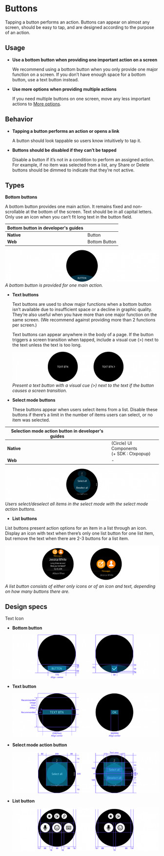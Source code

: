 # Buttons

Tapping a button performs an action. Buttons can appear on almost any screen, should be easy to tap, and are designed according to the purpose of an action.

## Usage

-   **Use a bottom button when providing one important action on a screen**

    We recommend using a bottom button when you only provide one major function on a screen. If you don’t have enough space for a bottom button, use a text button instead.

-   **Use more options when providing multiple actions**

    If you need multiple buttons on one screen, move any less important actions to [More options](../patterns/more-options.md).

## Behavior

-   **Tapping a button performs an action or opens a link**

    A button should look tappable so users know intuitively to tap it.

-   **Buttons should be disabled if they can’t be tapped**

    Disable a button if it’s not in a condition to perform an assigned action. For example, if no item was selected from a list, any Share or Delete buttons should be dimmed to indicate that they’re not active.

## Types

**Bottom buttons**

  A bottom button provides one main action. It remains fixed and non-scrollable at the bottom of the screen. Text should be in all capital letters. Only use an icon when you can’t fit long text in the button field.

|**Bottom button** in developer's guides|          |
|----------------|----------------|
|  **Native**|    Button|
|    **Web**|  Bottom Button|

  ![](media/ui_components_10.5.3_1-850x174.png)  
    *A bottom button is provided for one main action.*

-   **Text buttons**

    Text buttons are used to show major functions when a bottom button isn’t available due to insufficient space or a decline in graphic quality. They’re also useful when you have more than one major function on the same screen. (We recommend against providing more than 2 functions per screen.)

    Text buttons can appear anywhere in the body of a page. If the button triggers a screen transition when tapped, include a visual cue (>) next to the text unless the text is too long.

    ![](media/ui_components_10.5.3_2-850x174.png)  
    *Present a text button with a visual cue (>) next to the text if the button causes a screen transition.*

-   **Select mode buttons**

    These buttons appear when users select items from a list. Disable these buttons if there’s a limit in the number of items users can select, or no item was selected.

|**Selection mode action button** in developer's guides||
|---------------|--------------------|
|    **Native** |(Circle) UI Components<br>(+ SDK : Ctxpopup)|
|    **Web**|    -|

  ![](media/ui_components_10.5.3_3-850x174.png)  
    *Users select/deselect all items in the select mode with the select mode action buttons.*

-  **List buttons**

  List buttons present action options for an item in a list through an icon. Display an icon with text when there’s only one list button for one list item, but remove the text when there are 2-3 buttons for a list item.

  ![](media/4-800x193.png)  
    *A list button consists of either only icons or of an icon and text, depending on how many buttons there are.*

## Design specs

Text Icon

-   **Bottom button**

    ![](media/ui_components_10.5.4_1-850x252.png)

-   **Text button**

    ![](media/ui_components_10.5.4_2-850x253.png)

-   **Select mode action button**

    ![](media/ui_components_10.5.4_3-850x239.png)

-   **List button**

    ![](media/ui_components_10.5.4_4-850x250.png)
